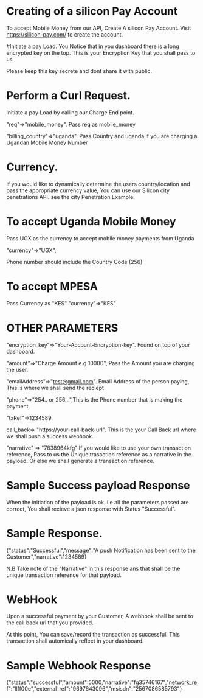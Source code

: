 # Creating of a silicon Pay Account

To accept Mobile Money from our API, Create A silicon Pay Account.
Visit https://silicon-pay.com/ to create the account.

#Initiate a pay Load.
You Notice that in you dashboard there is a long encrypted key on the top. This is your Encryption Key that you shall pass to us.

Please keep this key secrete and dont share it with public.

# Perform a Curl Request.

Initiate a pay Load by calling our Charge End point.

"req"=>"mobile_money". Pass req as mobile_money

"billing_country"=>"uganda". Pass Country and uganda if you are charging a Ugandan Mobile Money Number

# Currency.

If you would like to dynamically determine the users country/location and pass the appropriate currency value, You can use our Silicon city penetrations API. see the city Penetration Example.

# To accept Uganda Mobile Money

Pass UGX as the currency to accept mobile money payments from Uganda

"currency"=>"UGX",

Phone number should include the Country Code (256)

# To accept MPESA

Pass Currency as "KES"
"currency"=>"KES"

# OTHER PARAMETERS

"encryption_key"=>"Your-Account-Encryption-key". Found on top of your dashboard.

"amount"=>"Charge Amount e.g 10000", Pass the Amount you are charging the user.

"emailAddress"=>"test@gmail.com". Email Address of the person paying, This is where we shall send the reciept

"phone"=>"254.. or 256...",This is the Phone number that is making the payment,

"txRef"=>1234589.

call_back=> "https://your-call-back-url". This is the your Call Back url where we shall push a success webhook.

"narrative" => "7838964kfg" If you would like to use your own transaction reference, Pass to us the Unique trasaction reference as a narrative in the payload. Or else we shall generate a transaction reference.

# Sample Success payload Response

When the initiation of the payload is ok. i.e all the parameters passed are correct, You shall recieve a json response with Status "Successful".

# Sample Response.

{"status":"Successful","message":"A push Notification has been sent to the Customer","narrative":1234589}

N.B Take note of the "Narrative" in this response ans that shall be the unique transaction reference for that payload.

# WebHook

Upon a successful payment by your Customer, A webhook shall be sent to the call back url that you provided.

At this point, You can save/record the transaction as successful. This transaction shall automically reflect in your dashboard.

# Sample Webhook Response

{"status":"successful","amount":5000,"narrative":"fg35746167","network_ref":"llff00e","external_ref":"9697643096","msisdn":"2567086585793"}
